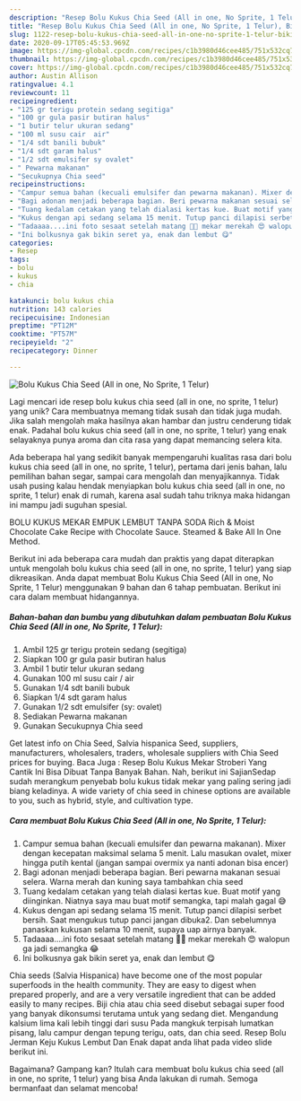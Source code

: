 ```yaml
---
description: "Resep Bolu Kukus Chia Seed (All in one, No Sprite, 1 Telur), Bikin Ngiler"
title: "Resep Bolu Kukus Chia Seed (All in one, No Sprite, 1 Telur), Bikin Ngiler"
slug: 1122-resep-bolu-kukus-chia-seed-all-in-one-no-sprite-1-telur-bikin-ngiler
date: 2020-09-17T05:45:53.969Z
image: https://img-global.cpcdn.com/recipes/c1b3980d46cee485/751x532cq70/bolu-kukus-chia-seed-all-in-one-no-sprite-1-telur-foto-resep-utama.jpg
thumbnail: https://img-global.cpcdn.com/recipes/c1b3980d46cee485/751x532cq70/bolu-kukus-chia-seed-all-in-one-no-sprite-1-telur-foto-resep-utama.jpg
cover: https://img-global.cpcdn.com/recipes/c1b3980d46cee485/751x532cq70/bolu-kukus-chia-seed-all-in-one-no-sprite-1-telur-foto-resep-utama.jpg
author: Austin Allison
ratingvalue: 4.1
reviewcount: 11
recipeingredient:
- "125 gr terigu protein sedang segitiga"
- "100 gr gula pasir butiran halus"
- "1 butir telur ukuran sedang"
- "100 ml susu cair  air"
- "1/4 sdt banili bubuk"
- "1/4 sdt garam halus"
- "1/2 sdt emulsifer sy ovalet"
- " Pewarna makanan"
- "Secukupnya Chia seed"
recipeinstructions:
- "Campur semua bahan (kecuali emulsifer dan pewarna makanan). Mixer dengan kecepatan maksimal selama 5 menit. Lalu masukan ovalet, mixer hingga putih kental (jangan sampai overmix ya nanti adonan bisa encer)"
- "Bagi adonan menjadi beberapa bagian. Beri pewarna makanan sesuai selera. Warna merah dan kuning saya tambahkan chia seed"
- "Tuang kedalam cetakan yang telah dialasi kertas kue. Buat motif yang diinginkan. Niatnya saya mau buat motif semangka, tapi malah gagal 😅"
- "Kukus dengan api sedang selama 15 menit. Tutup panci dilapisi serbet bersih. Saat mengukus tutup panci jangan dibuka2. Dan sebelumnya panaskan kukusan selama 10 menit, supaya uap airnya banyak."
- "Tadaaaa....ini foto sesaat setelah matang 👏🏻 mekar merekah 😍 walopun ga jadi semangka 😂"
- "Ini bolkusnya gak bikin seret ya, enak dan lembut 😋"
categories:
- Resep
tags:
- bolu
- kukus
- chia

katakunci: bolu kukus chia 
nutrition: 143 calories
recipecuisine: Indonesian
preptime: "PT12M"
cooktime: "PT57M"
recipeyield: "2"
recipecategory: Dinner

---
```



![Bolu Kukus Chia Seed (All in one, No Sprite, 1 Telur)](https://img-global.cpcdn.com/recipes/c1b3980d46cee485/751x532cq70/bolu-kukus-chia-seed-all-in-one-no-sprite-1-telur-foto-resep-utama.jpg)

Lagi mencari ide resep bolu kukus chia seed (all in one, no sprite, 1 telur) yang unik? Cara membuatnya memang tidak susah dan tidak juga mudah. Jika salah mengolah maka hasilnya akan hambar dan justru cenderung tidak enak. Padahal bolu kukus chia seed (all in one, no sprite, 1 telur) yang enak selayaknya punya aroma dan cita rasa yang dapat memancing selera kita.

Ada beberapa hal yang sedikit banyak mempengaruhi kualitas rasa dari bolu kukus chia seed (all in one, no sprite, 1 telur), pertama dari jenis bahan, lalu pemilihan bahan segar, sampai cara mengolah dan menyajikannya. Tidak usah pusing kalau hendak menyiapkan bolu kukus chia seed (all in one, no sprite, 1 telur) enak di rumah, karena asal sudah tahu triknya maka hidangan ini mampu jadi suguhan spesial.

BOLU KUKUS MEKAR EMPUK LEMBUT TANPA SODA Rich &amp; Moist Chocolate Cake Recipe with Chocolate Sauce. Steamed &amp; Bake All In One Method.


Berikut ini ada beberapa cara mudah dan praktis yang dapat diterapkan untuk mengolah bolu kukus chia seed (all in one, no sprite, 1 telur) yang siap dikreasikan. Anda dapat membuat Bolu Kukus Chia Seed (All in one, No Sprite, 1 Telur) menggunakan 9 bahan dan 6 tahap pembuatan. Berikut ini cara dalam membuat hidangannya.

<!--inarticleads1-->

##### Bahan-bahan dan bumbu yang dibutuhkan dalam pembuatan Bolu Kukus Chia Seed (All in one, No Sprite, 1 Telur):

1. Ambil 125 gr terigu protein sedang (segitiga)
1. Siapkan 100 gr gula pasir butiran halus
1. Ambil 1 butir telur ukuran sedang
1. Gunakan 100 ml susu cair / air
1. Gunakan 1/4 sdt banili bubuk
1. Siapkan 1/4 sdt garam halus
1. Gunakan 1/2 sdt emulsifer (sy: ovalet)
1. Sediakan  Pewarna makanan
1. Gunakan Secukupnya Chia seed


Get latest info on Chia Seed, Salvia hispanica Seed, suppliers, manufacturers, wholesalers, traders, wholesale suppliers with Chia Seed prices for buying. Baca Juga : Resep Bolu Kukus Mekar Stroberi Yang Cantik Ini Bisa Dibuat Tanpa Banyak Bahan. Nah, berikut ini SajianSedap sudah merangkum penyebab bolu kukus tidak mekar yang paling sering jadi biang keladinya. A wide variety of chia seed in chinese options are available to you, such as hybrid, style, and cultivation type. 

<!--inarticleads2-->

##### Cara membuat Bolu Kukus Chia Seed (All in one, No Sprite, 1 Telur):

1. Campur semua bahan (kecuali emulsifer dan pewarna makanan). Mixer dengan kecepatan maksimal selama 5 menit. Lalu masukan ovalet, mixer hingga putih kental (jangan sampai overmix ya nanti adonan bisa encer)
1. Bagi adonan menjadi beberapa bagian. Beri pewarna makanan sesuai selera. Warna merah dan kuning saya tambahkan chia seed
1. Tuang kedalam cetakan yang telah dialasi kertas kue. Buat motif yang diinginkan. Niatnya saya mau buat motif semangka, tapi malah gagal 😅
1. Kukus dengan api sedang selama 15 menit. Tutup panci dilapisi serbet bersih. Saat mengukus tutup panci jangan dibuka2. Dan sebelumnya panaskan kukusan selama 10 menit, supaya uap airnya banyak.
1. Tadaaaa....ini foto sesaat setelah matang 👏🏻 mekar merekah 😍 walopun ga jadi semangka 😂
1. Ini bolkusnya gak bikin seret ya, enak dan lembut 😋


Chia seeds (Salvia Hispanica) have become one of the most popular superfoods in the health community. They are easy to digest when prepared properly, and are a very versatile ingredient that can be added easily to many recipes. Biji chia atau chia seed disebut sebagai super food yang banyak dikonsumsi terutama untuk yang sedang diet. Mengandung kalsium lima kali lebih tinggi dari susu Pada mangkuk terpisah lumatkan pisang, lalu campur dengan tepung terigu, oats, dan chia seed. Resep Bolu Jerman Keju Kukus Lembut Dan Enak dapat anda lihat pada video slide berikut ini. 

Bagaimana? Gampang kan? Itulah cara membuat bolu kukus chia seed (all in one, no sprite, 1 telur) yang bisa Anda lakukan di rumah. Semoga bermanfaat dan selamat mencoba!
